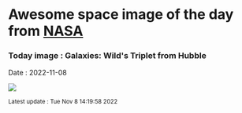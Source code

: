 
# Awesome space image of the day from [NASA](https://api.nasa.gov/)

### Today image : Galaxies: Wild's Triplet from Hubble
Date : 2022-11-08

![](https://apod.nasa.gov/apod/image/2211/WildTriplet_Hubble_960.jpg)

<small>Latest update : Tue Nov  8 14:19:58 2022</small>
        